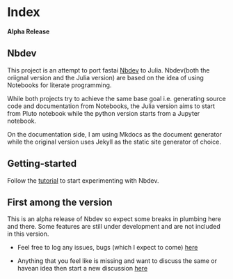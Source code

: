 <h1>Index</h1>
<div class="markdown"><p><strong>Alpha Release</strong></p>
<h2>Nbdev</h2>
<p>This project is an attempt to port fastai <a href="https://github.com/fastai/nbdev">Nbdev</a> to Julia. Nbdev&#40;both the oriignal version and the Julia version&#41; are based on the idea of using Notebooks for literate programming. </p>

<p>While both projects try to achieve the same base goal i.e. generating source code and documentation from Notebooks, the Julia version aims to start from Pluto notebook while the python version starts from a Jupyter notebook. </p>
<p>On the documentation side, I am using Mkdocs as the document generator while the original version uses Jekyll as the static site generator of choice.</p>
</div>
<h2>Getting-started</h2>

<div class="markdown"><p>Follow the <a href="https://sapal6.github.io/Nbdev.jl/tutorial/">tutorial</a> to start experimenting with Nbdev.</p>
</div>
<h2>First among the version</h2>
<p>This is an alpha release of Nbdev so expect some breaks in plumbing here and there. Some features are still under development and are not included in this version.</p>
<ul>
<li><p>Feel free to log any issues, bugs &#40;which I expect to come&#41; <a href="https://github.com/sapal6/Nbdev.jl/issues">here</a></p>
</li>
<li><p>Anything that you feel like is missing and want to discuss the same or havean idea then start a new discussion <a href="https://github.com/sapal6/Nbdev.jl/discussions">here</a></p>
</li>
</ul>

